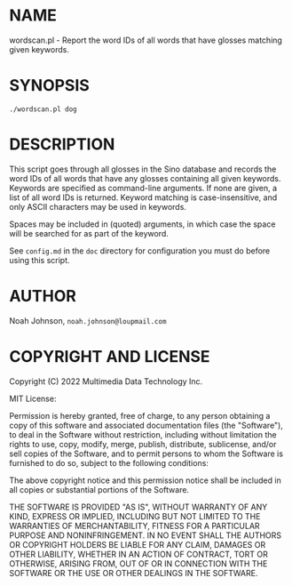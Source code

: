 # NAME

wordscan.pl - Report the word IDs of all words that have glosses
matching given keywords.

# SYNOPSIS

    ./wordscan.pl dog

# DESCRIPTION

This script goes through all glosses in the Sino database and records
the word IDs of all words that have any glosses containing all given
keywords.  Keywords are specified as command-line arguments.  If none
are given, a list of all word IDs is returned.  Keyword matching is
case-insensitive, and only ASCII characters may be used in keywords.

Spaces may be included in (quoted) arguments, in which case the space
will be searched for as part of the keyword.

See `config.md` in the `doc` directory for configuration you must do
before using this script.

# AUTHOR

Noah Johnson, `noah.johnson@loupmail.com`

# COPYRIGHT AND LICENSE

Copyright (C) 2022 Multimedia Data Technology Inc.

MIT License:

Permission is hereby granted, free of charge, to any person obtaining a
copy of this software and associated documentation files
(the "Software"), to deal in the Software without restriction, including
without limitation the rights to use, copy, modify, merge, publish,
distribute, sublicense, and/or sell copies of the Software, and to
permit persons to whom the Software is furnished to do so, subject to
the following conditions:

The above copyright notice and this permission notice shall be included
in all copies or substantial portions of the Software.

THE SOFTWARE IS PROVIDED "AS IS", WITHOUT WARRANTY OF ANY KIND, EXPRESS
OR IMPLIED, INCLUDING BUT NOT LIMITED TO THE WARRANTIES OF
MERCHANTABILITY, FITNESS FOR A PARTICULAR PURPOSE AND NONINFRINGEMENT.
IN NO EVENT SHALL THE AUTHORS OR COPYRIGHT HOLDERS BE LIABLE FOR ANY
CLAIM, DAMAGES OR OTHER LIABILITY, WHETHER IN AN ACTION OF CONTRACT,
TORT OR OTHERWISE, ARISING FROM, OUT OF OR IN CONNECTION WITH THE
SOFTWARE OR THE USE OR OTHER DEALINGS IN THE SOFTWARE.
